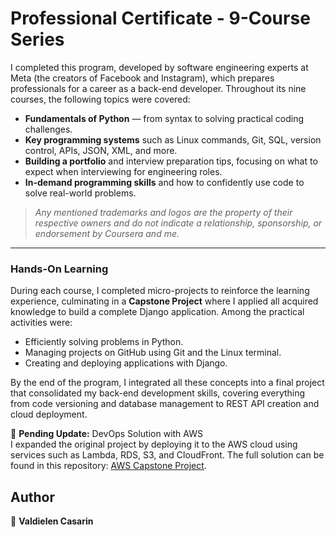 # Professional Certificate - 9-Course Series

I completed this program, developed by software engineering experts at Meta (the creators of Facebook and Instagram), which prepares professionals for a career as a back-end developer. Throughout its nine courses, the following topics were covered:

- **Fundamentals of Python** — from syntax to solving practical coding challenges.  
- **Key programming systems** such as Linux commands, Git, SQL, version control, APIs, JSON, XML, and more.  
- **Building a portfolio** and interview preparation tips, focusing on what to expect when interviewing for engineering roles.  
- **In-demand programming skills** and how to confidently use code to solve real-world problems.
> *Any mentioned trademarks and logos are the property of their respective owners and do not indicate a relationship, sponsorship, or endorsement by Coursera and me.*

---

### Hands-On Learning

During each course, I completed micro-projects to reinforce the learning experience, culminating in a **Capstone Project** where I applied all acquired knowledge to build a complete Django application. Among the practical activities were:

- Efficiently solving problems in Python.  
- Managing projects on GitHub using Git and the Linux terminal.  
- Creating and deploying applications with Django.  

By the end of the program, I integrated all these concepts into a final project that consolidated my back-end development skills, covering everything from code versioning and database management to REST API creation and cloud deployment.


🚩 **Pending Update:** DevOps Solution with AWS  
I expanded the original project by deploying it to the AWS cloud using services such as Lambda, RDS, S3, and CloudFront. The full solution can be found in this repository: [AWS Capstone Project](https://github.com/Val-Cantarelli/Meta-AWS-Capstone).

## Author

👤 **Valdielen Casarin**

